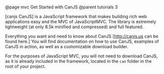 @page mvc Get Started with CanJS
@parent tutorials 3

[canjs CanJS] is a JavaScript framework that makes
building rich web applications easy and the MVC of 
JavaScriptMVC. The library is extremely lightweight 
(at only 8.5k minified and compressed) and full featured.

Everything you want and need to know about CanJS 
[http://canjs.us can be found here.] You will find documentation
on how to use CanJS, examples of CanJS in action, as well as
a customizable download builder.

For the purposes of JavaScript MVC, you will not need to download 
CanJS, as it is already included in the framework, located in the
<code>can</code> folder in the root of your project.